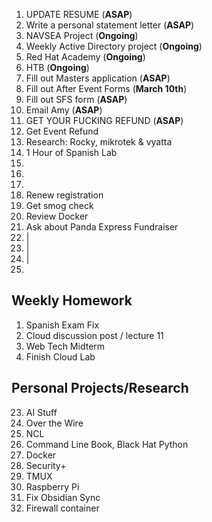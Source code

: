 
1.  UPDATE RESUME (**ASAP**)
2.  Write a personal statement letter (**ASAP**)
3.  NAVSEA Project (**Ongoing**)
4.  Weekly Active Directory project (**Ongoing**)
5.  Red Hat Academy (**Ongoing**)
6.  HTB (**Ongoing**)
7.  Fill out Masters application (**ASAP**)
8.  Fill out After Event Forms (**March 10th**)
9.  Fill out SFS form (**ASAP**)
10. Email Amy (**ASAP**)
11. GET YOUR FUCKING REFUND (**ASAP**)
12. Get Event Refund 
13. Research: Rocky, mikrotek & vyatta
14. 1 Hour of Spanish Lab 
15. 
16. 
17. 
18. Renew registration
19. Get smog check
20. Review Docker
21. Ask about Panda Express Fundraiser 
22. |
23. |
24. |
25. 

## Weekly Homework
1. Spanish Exam Fix
2. Cloud discussion post / lecture 11
3. Web Tech Midterm
4. Finish Cloud Lab

## Personal Projects/Research
23.  AI Stuff
24. Over the Wire
25. NCL
26. Command Line Book, Black Hat Python
27. Docker
28. Security+ 
29. TMUX
30. Raspberry Pi
31. Fix Obsidian Sync
32. Firewall container
